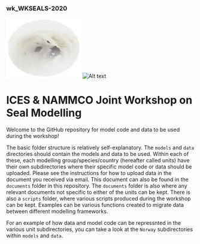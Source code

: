 ### wk_WKSEALS-2020
![Alt text](documents/SealSm.png?raw=true "Photo: Tore Haug") ![Alt text](https://www.google.com/url?sa=i&url=https%3A%2F%2Fnammco.no%2F&psig=AOvVaw2gqNGoJ1LlUQlAYFMt6Fiv&ust=1604097543536000&source=images&cd=vfe&ved=0CAIQjRxqFwoTCPiPwZ3v2uwCFQAAAAAdAAAAABAP)
# ICES &amp; NAMMCO Joint Workshop on Seal Modelling
Welcome to the GitHub repository for model code and data to be used during the workshop! 

The basic folder structure is relatively self-explanatory. The `models` and `data` directories should contain the models and data to be used. Within each of these, each modelling group/species/country (hereafter called units) have their own subdirectories where their specific model code or data should be uploaded. Please see the instructions for how to upload data in the document you received via email. This document can also be found in the `documents` folder in this repository. The `documents` folder is also where any relevant documents not specific to either of the units can be kept. There is also a `scripts` folder, where various scripts produced during the workshop can be kept. Examples can be various functions created to migrate data between different modelling frameworks.   

For an example of how data and model code can be repressnted in the various unit subdirectories, you can take a look at the `Norway` subdirectories within `models` and `data`.

